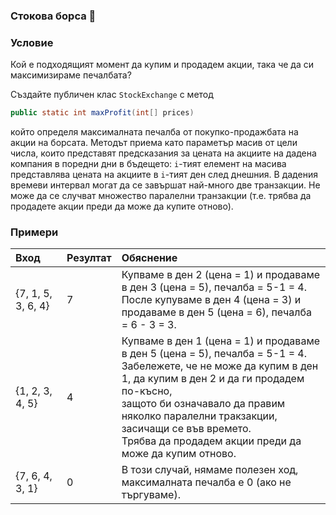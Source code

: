 ### Стокова борса :currency_exchange:

### Условие

Кой е подходящият момент да купим и продадем акции, така че да си максимизираме печалбата?

Създайте публичен клас `StockExchange` с метод

```java
public static int maxProfit(int[] prices)
```

който определя максималната печалба от покупко-продажбата на акции на борсата. Методът приема като параметър масив от цели числа, които представят предсказания за цената на акциите на дадена компания в поредни дни в бъдещето: `i`-тият елемент на масива представлява цената на акциите в `i`-тият ден след днешния. В дадения времеви интервал могат да се завършат най-много две транзакции. Не може да се случват множество паралелни транзакции (т.е. трябва да продадете акции преди да може да купите отново).

### Примери

| Вход                                 | Резултат | Обяснение  |
| :----------------------------------- |:---------| :--------- |
| {7, 1, 5, 3, 6, 4}  | 7 | Купваме в ден 2 (цена = 1) и продаваме в ден 3 (цена = 5), печалба = 5-1 = 4.<br/>После купуваме в ден 4 (цена = 3) и продаваме в ден 5 (цена = 6), печалба = 6 - 3 = 3. |
| {1, 2, 3, 4, 5}  | 4 | Купваме в ден 1 (цена = 1) и продаваме в ден 5 (цена = 5), печалба = 5-1 = 4.<br/>Забележете, че не може да купим в ден 1, да купим в ден 2 и да ги продадем по-късно,<br/>защото би означавало да правим няколко паралелни тракзакции, засичащи се във времето.</br>Трябва да продадем акции преди да може да купим отново. |
| {7, 6, 4, 3, 1}  | 0 | В този случай, нямаме полезен ход, максималната печалба е 0 (ако не търгуваме). |
